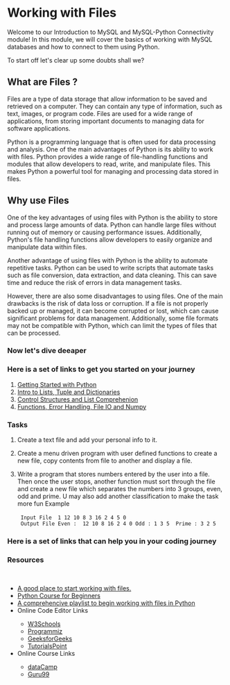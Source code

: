 
# Working with Files


Welcome to our Introduction to MySQL and MySQL-Python Connectivity module! In this module, we will cover the basics of working with MySQL databases and how to connect to them using Python.

To start off let's clear up some doubts shall we?

## What are Files ?
Files are a type of data storage that allow information to be saved and retrieved on a computer. They can contain any type of information, such as text, images, or program code. Files are used for a wide range of applications, from storing important documents to managing data for software applications.

Python is a programming language that is often used for data processing and analysis. One of the main advantages of Python is its ability to work with files. Python provides a wide range of file-handling functions and modules that allow developers to read, write, and manipulate files. This makes Python a powerful tool for managing and processing data stored in files.

## Why use Files
One of the key advantages of using files with Python is the ability to store and process large amounts of data. Python can handle large files without running out of memory or causing performance issues. Additionally, Python's file handling functions allow developers to easily organize and manipulate data within files.

Another advantage of using files with Python is the ability to automate repetitive tasks. Python can be used to write scripts that automate tasks such as file conversion, data extraction, and data cleaning. This can save time and reduce the risk of errors in data management tasks.

However, there are also some disadvantages to using files. One of the main drawbacks is the risk of data loss or corruption. If a file is not properly backed up or managed, it can become corrupted or lost, which can cause significant problems for data management. Additionally, some file formats may not be compatible with Python, which can limit the types of files that can be processed.


### Now let's dive deeaper 

### Here is a set of links to get you started on your journey

<ol>
         <li> <a href="https://drive.google.com/file/d/1TPuQv_UUNWriyszGdcahMiaJBjszrzI6/view?usp=share_link" title="Introduction">Getting Started with Python</a> </li>
         <li> <a href="https://drive.google.com/file/d/1RDoHLUZBiOsvZqtQ1JVbMA-5nLsq9AX_/view?usp=share_link" title="Basics">Intro to Lists, Tuple and Dictionaries</a> </li>
         <li> <a href="https://drive.google.com/file/d/1v9987Qdyb2OK3PX7KaOE885eM38ouXmO/view?usp=share_link" title="Intermediate">Control Structures and List Comprehenion</a> </li>
         <li> <a href="https://drive.google.com/file/d/1w-UHiQOn7tcKLOf8At5Pxj88p5_akRBz/view?usp=share_link" title="Advanced">Functions, Error Handling, File IO and Numpy</a> </li>

</ol>

### Tasks

1. Create a text file and add your personal info to it.<br>
                
             
2. Create a menu driven program with user defined functions to create a new file, copy contents from file to another and display a file.

                
3. Write a program that stores numbers entered by the user into a file. Then once the user stops, another function must sort through the file and create a new file which separates the numbers into 3 groups, even, odd and prime. U may also add another classification to make the task more fun
                Example<br>                
                ```  Input File  1 12 10 8 3 16 2 4 5 0           ```               
                ```  Output File Even :  12 10 8 16 2 4 0
                                 Odd : 1 3 5 
                                 Prime : 3 2 5                    ```<br>                


        

### Here is a set of links that can help you in your coding journey

<h3>Resources</h3> 
    <br>
    <ul>
        <li> <a href="https://docs.python.org/3/tutorial/inputoutput.html#reading-and-writing-files" title="Official Documentation">A good place to start working with files.</a> </li>
        <li> <a href="https://www.freecodecamp.org/news/file-handling-in-python/" title="Blog">Python Course for Beginners</a> </li>
        <li> <a href="https://youtube.com/playlist?list=PL1e824GpuE2hSGFEnZ-U7g8FjtHdH8wzU" title="Playlist">A comprehencive playlist to begin working with files in Python</a> </li>
        <li> Online Code Editor Links </li>
          <ul>
              <li> <a href="https://www.w3schools.com/python/python_file_handling.asp" title="Working with Files">W3Schools</a> </li>
              <li> <a href="https://www.programiz.com/python-programming/file-operation" title="Working with Files">Programmiz</a> </li>
              <li> <a href="https://www.geeksforgeeks.org/file-handling-python/" title="Working with Files">GeeksforGeeks</a> </li>
              <li> <a href="https://www.tutorialspoint.com/python/python_files_io.htm" title="Working with Files">TutorialsPoint</a> </li>
          </ul>
        <li> Online Course Links </li>
          <ul>
              <li> <a href="https://www.datacamp.com/courses/working-with-files-in-python" title="Working with Files">dataCamp</a> </li>
              <li> <a href="https://www.guru99.com/file-handling-in-python.htmln" title="Working with Files">Guru99</a> </li>
          </ul>
    </ul>

